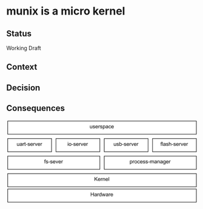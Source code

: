 # munix is a micro kernel

## Status

Working Draft

## Context



## Decision


## Consequences

![](adr01.png)
